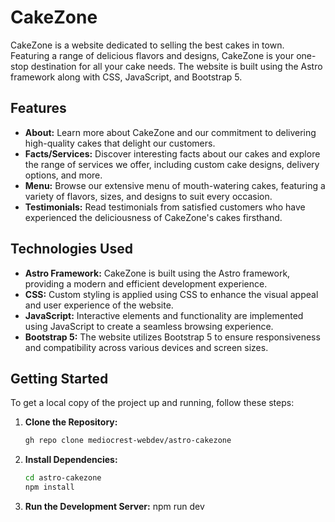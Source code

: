 # CakeZone

CakeZone is a website dedicated to selling the best cakes in town. Featuring a range of delicious flavors and designs, CakeZone is your one-stop destination for all your cake needs. The website is built using the Astro framework along with CSS, JavaScript, and Bootstrap 5.

## Features

- **About:** Learn more about CakeZone and our commitment to delivering high-quality cakes that delight our customers.
- **Facts/Services:** Discover interesting facts about our cakes and explore the range of services we offer, including custom cake designs, delivery options, and more.
- **Menu:** Browse our extensive menu of mouth-watering cakes, featuring a variety of flavors, sizes, and designs to suit every occasion.
- **Testimonials:** Read testimonials from satisfied customers who have experienced the deliciousness of CakeZone's cakes firsthand.

## Technologies Used

- **Astro Framework:** CakeZone is built using the Astro framework, providing a modern and efficient development experience.
- **CSS:** Custom styling is applied using CSS to enhance the visual appeal and user experience of the website.
- **JavaScript:** Interactive elements and functionality are implemented using JavaScript to create a seamless browsing experience.
- **Bootstrap 5:** The website utilizes Bootstrap 5 to ensure responsiveness and compatibility across various devices and screen sizes.

## Getting Started

To get a local copy of the project up and running, follow these steps:

1. **Clone the Repository:**
   ```bash
   gh repo clone mediocrest-webdev/astro-cakezone
   
2. **Install Dependencies:**
   ```bash
   cd astro-cakezone
   npm install
3. **Run the Development Server:**
   npm run dev


